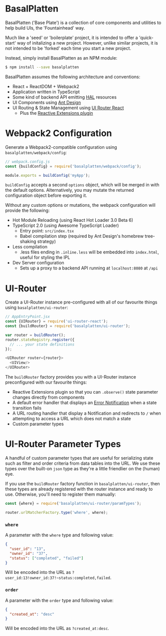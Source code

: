 # BasalPlatten

BasalPlatten ('Base Plate') is a collection of core components and utilities to help build UIs, the 'Fountainhead' way.

Much like a 'seed' or 'boilerplate' project, it is intended to offer a 'quick-start' way of initalizing a new project. However, unlike similar projects, it is not intended to be 'forked' each time you start a new project.

Instead, simply install BasalPlatten as an NPM module:

```bash
$ npm install --save basalplatten
```

BasalPlatten assumes the following architecture and conventions:

- React + ReactDOM + Webpack2
- Application written in TypeScript
- Some kind of backend API emitting [HAL](https://tools.ietf.org/html/draft-kelly-json-hal-08) resources
- UI Components using [Ant Design](https://ant.design/docs/react/introduce)
- UI Routing & State Management using [UI Router React](https://ui-router.github.io/react/)
  - Plus the [Reactive Extensions plugin](https://github.com/ui-router/rx)

# Webpack2 Configuration

Generate a Webpack2-compatible configuration using `basalplatten/webpack/config`:

```javascript
// webpack.config.js
const {buildConfig} = require('basalplatten/webpack/config');

module.exports = buildConfig('myApp');
```

`buildConfig` accepts a second `options` object, which will be merged in with the default options. Alternatively, you may mutate the returned configuration object before exporting it.

Without any custom options or mutations, the webpack configuration will provide the following:

- Hot Module Reloading (using React Hot Loader 3.0 Beta 6)
- TypeScript 2.0 (using Awesome TypeScript Loader)
  - Entry point: `src/index.tsx`
  - Babel compilation step (required by Ant Design's homebrew tree-shaking strategy)
- Less compilation
  - .less files ending in `.inline.less` will be embedded into `index.html`, useful for styling the IPL
- Dev Server configuration
  - Sets up a proxy to a backend API running at `localhost:8080` at `/api`

# UI-Router

Create a UI-Router instance pre-configured with all of our favourite things using `basalplatten/ui-router`:

```javascript
// AppEntryPoint.jsx
const {UIRouter} = require('ui-router-react');
const {buildRouter} = require('basalplatten/ui-router');

var router = buildRouter();
router.stateRegistry.register({
  // ... your state definitions
});

<UIRouter router={router}>
  <UIView/>
</UIRouter>
```

The `buildRouter` factory provides you with a UI-Router instance preconfigured with our favourite things:

- Reactive Extensions plugin so that you can `.observe()` state parameter changes directly from components
- A default error handler that displays an [Error Notification](https://ant.design/components/notification/) when a state transition fails
- A URL routing handler that display a Notification and redirects to `/` when attempting to access a URL which does not match a state
- Custom parameter types

# UI-Router Parameter Types

A handful of custom parameter types that are useful for serializing state such as filter and order criteria from data tables into the URL. We use these types over the built-on `json` type as they're a little friendlier on the (human) eye.

If you use the `buildRouter` factory function in `basalplatten/ui-router`, then these types are already registered with the router instance and ready to use. Otherwise, you'll need to register them manually:

```javascript
const {where} = require('basalplatten/ui-router/paramTypes');

router.urlMatcherFactory.type('where', where);
```

### `where`

A parameter with the `where` type and following value:

```json
{
  "user_id": "13",
  "owner_id": "37",
  "status": ["completed", "failed"]
}
```

Will be encoded into the URL as `?user_id:13!owner_id:37!~status:completed,failed`.

### `order`

A parameter with the `order` type and following value:

```json
{
  "created_at": "desc"
}
```

Will be encoded into the URL as `?created_at:desc`.

